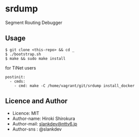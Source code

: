 # srdump

Segment Routing Debugger

## Usage

```
$ git clone <this-repo> && cd _
$ ./bootstrap.sh
$ make && sudo make install
```

for TiNet users
```
postinit:
  - cmds:
    - cmd: make -C /home/vagrant/git/srdump install_docker
```

## Licence and Author

- Licence: MIT
- Author-name: Hiroki Shirokura
- Author-mail: slankdev@nttv6.jp
- Author-sns : @slankdev
